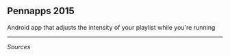 Pennapps 2015
-------------

Android app that adjusts the intensity of your playlist while you're running


---------------------------------------------------

*Sources*

